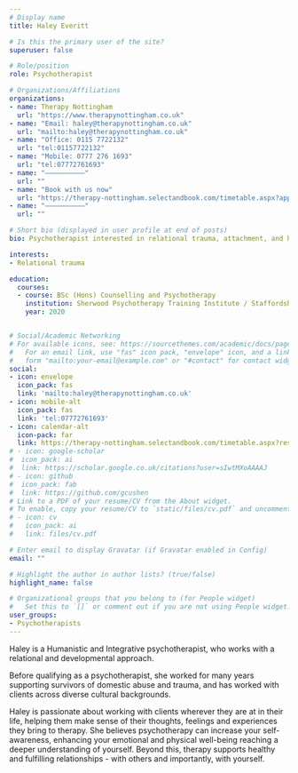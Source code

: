 ```yaml
---
# Display name
title: Haley Everitt

# Is this the primary user of the site?
superuser: false

# Role/position
role: Psychotherapist

# Organizations/Affiliations
organizations:
- name: Therapy Nottingham
  url: "https://www.therapynottingham.co.uk"
- name: "Email: haley@therapynottingham.co.uk"
  url: "mailto:haley@therapynottingham.co.uk"
- name: "Office: 0115 7722132"
  url: "tel:01157722132"
- name: "Mobile: 0777 276 1693"
  url: "tel:07772761693"
- name: "––––––––––"
  url: ""
- name: "Book with us now"
  url: "https://therapy-nottingham.selectandbook.com/timetable.aspx?appid=49475"
- name: "––––––––––"
  url: ""

# Short bio (displayed in user profile at end of posts)
bio: Psychotherapist interested in relational trauma, attachment, and healing.

interests:
- Relational trauma

education:
  courses:
  - course: BSc (Hons) Counselling and Psychotherapy
    institution: Sherwood Psychotherapy Training Institute / Staffordshire University
    year: 2020


# Social/Academic Networking
# For available icons, see: https://sourcethemes.com/academic/docs/page-builder/#icons
#   For an email link, use "fas" icon pack, "envelope" icon, and a link in the
#   form "mailto:your-email@example.com" or "#contact" for contact widget.
social:
- icon: envelope
  icon_pack: fas
  link: 'mailto:haley@therapynottingham.co.uk'
- icon: mobile-alt
  icon_pack: fas
  link: 'tel:07772761693'
- icon: calendar-alt
  icon-pack: far
  link: https://therapy-nottingham.selectandbook.com/timetable.aspx?resource=38925
# - icon: google-scholar
#  icon_pack: ai
#  link: https://scholar.google.co.uk/citations?user=sIwtMXoAAAAJ
# - icon: github
#  icon_pack: fab
#  link: https://github.com/gcushen
# Link to a PDF of your resume/CV from the About widget.
# To enable, copy your resume/CV to `static/files/cv.pdf` and uncomment the lines below.
# - icon: cv
#   icon_pack: ai
#   link: files/cv.pdf

# Enter email to display Gravatar (if Gravatar enabled in Config)
email: ""

# Highlight the author in author lists? (true/false)
highlight_name: false

# Organizational groups that you belong to (for People widget)
#   Set this to `[]` or comment out if you are not using People widget.
user_groups:
- Psychotherapists
---
```


Haley is a Humanistic and Integrative psychotherapist, who works with a relational and developmental approach.

Before qualifying as a psychotherapist, she worked for many years supporting survivors of domestic abuse and trauma, and has worked with clients across diverse cultural backgrounds.

Haley is passionate about working with clients wherever they are at in their life, helping them make sense of their thoughts, feelings and experiences they bring to therapy.  She believes psychotherapy can increase your self-awareness, enhancing your emotional and physical well-being reaching a deeper understanding of yourself.  Beyond this, therapy supports healthy and fulfilling relationships - with others and importantly, with yourself.